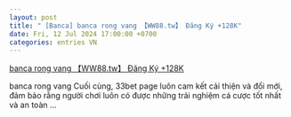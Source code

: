 ```yaml
---
layout: post
title: " [Banca] banca rong vang 【WW88.tw】 Đăng Ký +128K"
date: Fri, 12 Jul 2024 17:00:00 +0700
categories: entries VN
---
```

[banca rong vang 【WW88.tw】 Đăng Ký +128K](https://www.vnu.edu.vn/News/pkrfs.htm)

banca rong vang Cuối cùng, 33bet page luôn cam kết cải thiện và đổi mới, đảm bảo rằng người chơi luôn có được những trải nghiệm cá cược tốt nhất và an toàn ...

